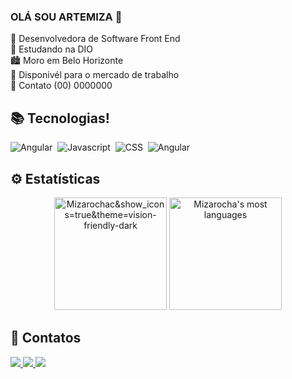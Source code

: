 ### OLÁ SOU ARTEMIZA 👋

👩 Desenvolvedora de Software Front End     
🚋 Estudando na DIO        
🏙 Moro em Belo Horizonte         
🔎 Disponivél  para o mercado de trabalho          
📱 Contato (00) 0000000           


## 📚 Tecnologias!

![Angular](https://img.shields.io/badge/HTML-05122A?style=flat&logo=HTML5)&nbsp;
![Javascript](https://img.shields.io/badge/-Javascript-05122A?style=flat&logo=Javascript)&nbsp;
![CSS](https://img.shields.io/badge/-CSS-05122A?style=flat&logo=CSS3&logoColor)&nbsp;
![Angular](https://img.shields.io/badge/-Angular-05122A?style=flat&logo=angular)&nbsp;



## ⚙ Estatísticas 

 
<div align="center">
<img height="180em" src="https://github-readme-stats.vercel.app/api?username=Mizarocha&show_icons=true&theme=vision-friendly-dark" alt="Mizarochac&show_icons=true&theme=vision-friendly-dark" alt="Mizarocha's stats"/>
 
 <img height="180em" src="https://github-readme-stats.vercel.app/api/top-langs/?username=Mizarocha&layout=compact&theme=vision-friendly-dark" alt="Mizarocha's most languages"/>
</p>
</div>

## 📱 Contatos

  <a href="https://www.linkedin.com/in/artemiza-rocha/a" target="_blank">
  <img src="https://img.shields.io/badge/-Linkedin-05122A?style=flat&logo=LINKEDIN"/>


 <img src="https://img.shields.io/badge/-Gmail-05122A?style=flat&logo=gmail"/>
<img src="https://img.shields.io/badge/-Instagram-05122A?style=flat&logo=instagram"/>
